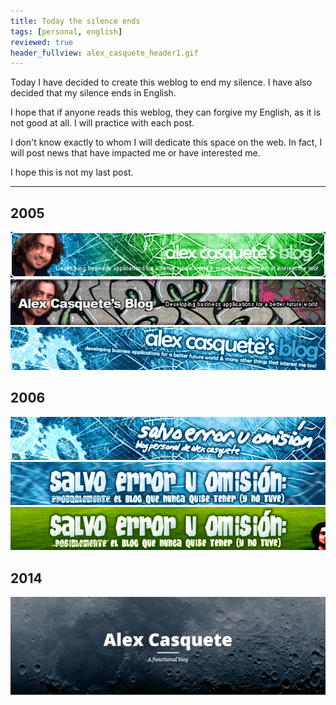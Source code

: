 ```yaml
---
title: Today the silence ends
tags: [personal, english]
reviewed: true
header_fullview: alex_casquete_header1.gif
---
```

Today I have decided to create this weblog to end my silence. I have also decided that my silence ends in English.

I hope that if anyone reads this weblog, they can forgive my English, as it is not good at all. I will practice with each post.

I don't know exactly to whom I will dedicate this space on the web. In fact, I will post news that have impacted me or have interested me.

I hope this is not my last post.

---

## 2005
![Blog Header](/img/alex_casquete_header1.gif)  
![Blog Header](/img/alex_casquete_header2.gif) 
![Blog Header](/img/alex_casquete_header3.gif) 

## 2006
![Blog Header](/img/alex_casquete_header4.gif) 
![Blog Header](/img/alex_casquete_header5.gif)
![Blog Header](/img/alex_casquete_header6.gif) 

## 2014
![Blog Header](/img/alex_casquete_header7.gif) 
